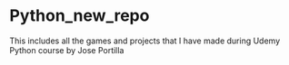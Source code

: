 # Python_new_repo
This includes all the games and projects that I have made during Udemy Python course by Jose Portilla
